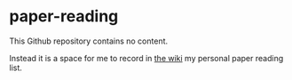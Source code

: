 # paper-reading
This Github repository contains no content.

Instead it is a space for me to record in [the wiki][1] my personal paper reading list.

[1]: https://github.com/newhoggy/paper-reading/wiki
